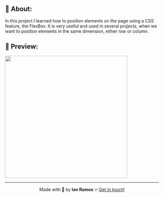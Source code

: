 ## :pushpin: About:

In this project I learned how to position elements on the page using a CSS feature, the FlexBox. It is very useful and used in several projects, when we want to position elements in the same dimension, either row or column.

## :confetti_ball: Preview:

<img src="./cat-photo-gallery.png" alt="" height="400px" />

---

<div align='center'>
  Made with 💚  by <strong>Ian Ramos</strong> 🔥
  <a href='https://www.linkedin.com/in/ian-ramos/'>Get in touch!</a>
</div>
